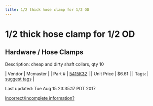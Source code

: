 ```yaml
---
title: 1/2 thick hose clamp for 1/2 OD
---
```


# 1/2 thick hose clamp for 1/2 OD
## Hardware / Hose Clamps
Description: 	cheap and dirty shaft collars, qty 10 

| Vendor | Mcmaster | 
| Part # | [5415K32](https://www.mcmaster.com/#5415K32) | 
| Unit Price | $6.61 | 
| Tags: | [suggest tags](https://docs.google.com/forms/d/e/1FAIpQLSeWyY8v3RgOty-MyWmh9U0iivNYN_molChYyS-0U-o-kOAv_g/viewform) | 

Last updated: Tue Aug 15 23:35:17 PDT 2017

 [Incorrect/Incomplete information?](https://docs.google.com/forms/d/e/1FAIpQLSeWyY8v3RgOty-MyWmh9U0iivNYN_molChYyS-0U-o-kOAv_g/viewform)